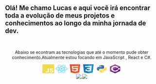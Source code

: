 ## Olá! Me chamo Lucas e aqui você irá encontrar toda a evolução  de meus projetos e conhecimentos ao longo da minha jornada de dev.
<div style="display: inline_block" align = "center"><br>
  <p align = "center">Abaixo se econtram as tecnologias que até o momento pude obter conhecimento.Atualmente estou focando em JavaScript , React e C#.</p>
  <img align="center" alt="Cord-Js" height="30" width="40" src="https://raw.githubusercontent.com/devicons/devicon/master/icons/javascript/javascript-plain.svg">
  <img align="center" alt="Cord-Ts" height="30" width="40" src="https://raw.githubusercontent.com/devicons/devicon/master/icons/react/react-original.svg">
  <img align="center" alt="Cord-HTML" height="30" width="40" src="https://raw.githubusercontent.com/devicons/devicon/master/icons/html5/html5-original.svg">
  <img align="center" alt="Cord-CSS" height="30" width="40" src="https://raw.githubusercontent.com/devicons/devicon/master/icons/css3/css3-original.svg">
  <img align="center" alt="Cord-Python" height="30" width="40" src="https://raw.githubusercontent.com/devicons/devicon/master/icons/python/python-original.svg">
  <img align="center" alt="Cord-Csharp" height="30" width="40" src="https://raw.githubusercontent.com/devicons/devicon/master/icons/csharp/csharp-original.svg">
</div>

<div align="center">
   <a href="https://github.com/LucasCordeiro-dev/github-readme-stats">
  <img height=160 align="center" src="https://github-readme-stats.vercel.app/api?username=LucasCordeiro-dev&theme=midnight-purple&show_icons=true" />
</a>
<a href="https://github.com/LucasCorediro-dev/convoychat">
  <img height=160 align="center" src="https://github-readme-stats.vercel.app/api/top-langs?username=LucasCordeiro-dev&theme=midnight-purple&show_icons=true&layout=compact&langs_count=8&card_width=320" />
</a>

</div>
 




